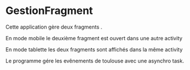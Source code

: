 # GestionFragment

Cette application gère deux fragments .

En mode mobile le deuxième fragment est ouvert dans une autre activity

En mode tablette les deux fragments sont affichés dans la même activity

Le programme gére les evênements de toulouse avec une asynchro task.


